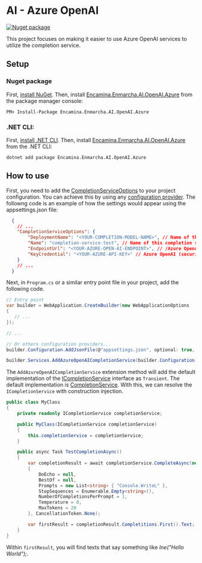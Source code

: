 ﻿# AI - Azure OpenAI

[![Nuget package](https://img.shields.io/nuget/v/Encamina.Enmarcha.AI.OpenAI.Azure)](https://www.nuget.org/packages/Encamina.Enmarcha.AI.OpenAI.Azure)

This project focuses on making it easier to use Azure OpenAI services to utilize the completion service.

## Setup

### Nuget package

First, [install NuGet](http://docs.nuget.org/docs/start-here/installing-nuget). Then, install [Encamina.Enmarcha.AI.OpenAI.Azure](https://www.nuget.org/packages/Encamina.Enmarcha.AI.OpenAI.Azure) from the package manager console:

    PM> Install-Package Encamina.Enmarcha.AI.OpenAI.Azure

### .NET CLI:

First, [install .NET CLI](https://learn.microsoft.com/en-us/dotnet/core/tools/). Then, install [Encamina.Enmarcha.AI.OpenAI.Azure](https://www.nuget.org/packages/Encamina.Enmarcha.AI.OpenAI.Azure) from the .NET CLI:

    dotnet add package Encamina.Enmarcha.AI.OpenAI.Azure

## How to use

First, you need to add the [CompletionServiceOptions](./CompletionServiceOptions.cs) to your project configuration. You can achieve this by using any [configuration provider](https://learn.microsoft.com/en-us/dotnet/core/extensions/configuration). The followng code is an example of how the settings would appear using the appsettings.json file:

```json
  {
    // ...
    "CompletionServiceOptions": {
        "DeploymentName": "<YOUR-COMPLETION-MODEL-NAME>", // Name of the deployed model to use with this completion service
        "Name": "completion-service-test", // Name of this completion service
        "EndpointUrl": "<YOUR-AZURE-OPEN-AI-ENDPOINT>", // /Azure OpenAI endpoint's url
        "KeyCredential": "<YOUR-AZURE-API-KEY>" // Azure OpenAI (security) key
    }
    // ...
  }
```

Next, in `Program.cs` or a similar entry point file in your project, add the following code.

```csharp
// Entry point
var builder = WebApplication.CreateBuilder(new WebApplicationOptions
{
   // ...
});

// ...

// Or others configuration providers...
builder.Configuration.AddJsonFile(@"appsettings.json", optional: true, reloadOnChange: true);

builder.Services.AddAzureOpenAICompletionService(builder.Configuration);
```
The `AddAzureOpenAICompletionService` extension method will add the default implementation of the [ICompletionService](../Encamina.Enmarcha.AI.OpenAI.Abstractions/ICompletionService.cs) interface as `Transient`. The default implementation is [CompletionService](./CompletionService.cs). With this, we can resolve the `ICompletionService` with construction injection. 

```csharp
public class MyClass
{
    private readonly ICompletionService completionService;

    public MyClass(ICompletionService completionService)
    {
        this.completionService = completionService;
    }

    public async Task TestCompletionAsync()
    {
        var completionResult = await completionService.CompleteAsync(new CompletionRequest()
        {
            DoEcho = null,
            BestOf = null,
            Prompts = new List<string> { "Console.WriteL" },
            StopSequences = Enumerable.Empty<string>(),
            NumberOfCompletionsPerPrompt = 1,
            Temperature = 0,
            MaxTokens = 20
        }, CancellationToken.None);

        var firstResult = completionResult.Completitions.First().Text;
    }
}
```
Within `firstResult`, you will find texts that say something like _Ine("Hello World");_.